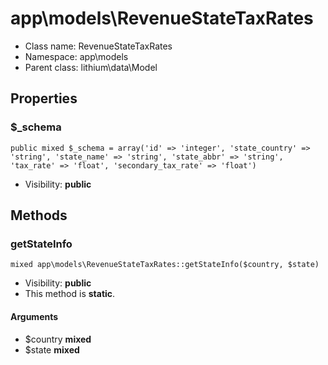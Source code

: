 app\models\RevenueStateTaxRates
===============






* Class name: RevenueStateTaxRates
* Namespace: app\models
* Parent class: lithium\data\Model





Properties
----------


### $_schema

    public mixed $_schema = array('id' => 'integer', 'state_country' => 'string', 'state_name' => 'string', 'state_abbr' => 'string', 'tax_rate' => 'float', 'secondary_tax_rate' => 'float')





* Visibility: **public**


Methods
-------


### getStateInfo

    mixed app\models\RevenueStateTaxRates::getStateInfo($country, $state)





* Visibility: **public**
* This method is **static**.


#### Arguments
* $country **mixed**
* $state **mixed**


